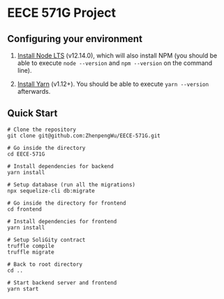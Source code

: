 # EECE 571G Project

## Configuring your environment

1. [Install Node LTS](https://nodejs.org/en/download/) (v12.14.0), which will also install NPM (you should be able to execute `node --version` and `npm --version` on the command line).

2. [Install Yarn](https://yarnpkg.com/en/docs/install) (v1.12+). You should be able to execute `yarn --version` afterwards.

## Quick Start

```
# Clone the repository
git clone git@github.com:ZhenpengWu/EECE-571G.git

# Go inside the directory
cd EECE-571G

# Install dependencies for backend
yarn install

# Setup database (run all the migrations)
npx sequelize-cli db:migrate

# Go inside the directory for frontend
cd frontend

# Install dependencies for frontend
yarn install

# Setup SoliGity contract
truffle compile
truffle migrate

# Back to root directory
cd ..

# Start backend server and frontend
yarn start

